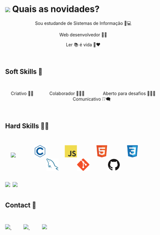 <h1><img src="https://emojis.slackmojis.com/emojis/images/1563480763/5999/meow_party.gif?1563480763" width="30"/> Quais as novidades?</h1>


<p align=center> Sou estudande de Sistemas de Informação 📱💻</p>
<p align=center> Web desenvolvedor 🚀🌐 </p>
<p align=center> Ler 📚 é vida 🥰❤️ <p>
<br>

## __Soft Skills__ 📌
<br>

<p align="center">
Criativo 💭💡
&nbsp;&nbsp;&nbsp;&nbsp;&nbsp;&nbsp;&nbsp;&nbsp;&nbsp;&nbsp;&nbsp;	
Colaborador 🤝🙋‍♂️
&nbsp;&nbsp;&nbsp;&nbsp;&nbsp;&nbsp;&nbsp;&nbsp;&nbsp;&nbsp;&nbsp;&nbsp;&nbsp; 
Aberto para desafios 🎯🏃‍♂️
&nbsp;&nbsp;&nbsp;&nbsp;&nbsp;&nbsp;&nbsp;&nbsp;&nbsp;&nbsp;&nbsp;&nbsp;&nbsp;
Comunicativo ❕❔🗨
</p>
<br>

## __Hard Skills__ 👨‍💻
<br>

<p align="center">
    <img height="40" src="https://user-images.githubusercontent.com/81859569/118542169-0330bd00-b729-11eb-9f31-88f0dbb5bd79.png">
    &nbsp;&nbsp;&nbsp;&nbsp;&nbsp;&nbsp;&nbsp;&nbsp;&nbsp;&nbsp;&nbsp;&nbsp;&nbsp;
    <img height="40" src="https://raw.githubusercontent.com/devicons/devicon/9f4f5cdb393299a81125eb5127929ea7bfe42889/icons/c/c-line.svg">
    &nbsp;&nbsp;&nbsp;&nbsp;&nbsp;&nbsp;&nbsp;&nbsp;&nbsp;&nbsp;&nbsp;&nbsp;&nbsp;
    <img height="40" src="https://raw.githubusercontent.com/devicons/devicon/master/icons/javascript/javascript-original.svg">
    &nbsp;&nbsp;&nbsp;&nbsp;&nbsp;&nbsp;&nbsp;&nbsp;&nbsp;&nbsp;&nbsp;&nbsp;&nbsp;
    <img height="40" src="https://raw.githubusercontent.com/devicons/devicon/master/icons/html5/html5-original.svg">
    &nbsp;&nbsp;&nbsp;&nbsp;&nbsp;&nbsp;&nbsp;&nbsp;&nbsp;&nbsp;&nbsp;&nbsp;&nbsp;
    <img height="40" src="https://raw.githubusercontent.com/devicons/devicon/master/icons/css3/css3-original.svg">
    &nbsp;&nbsp;&nbsp;&nbsp;&nbsp;&nbsp;&nbsp;&nbsp;&nbsp;&nbsp;&nbsp;&nbsp;&nbsp;
   <img height="40" src="https://raw.githubusercontent.com/devicons/devicon/master/icons/mysql/mysql-original.svg">
     &nbsp;&nbsp;&nbsp;&nbsp;&nbsp;&nbsp;&nbsp;&nbsp;&nbsp;&nbsp;&nbsp;&nbsp;&nbsp;
    <img height="40" src="https://raw.githubusercontent.com/devicons/devicon/master/icons/git/git-original.svg">
    &nbsp;&nbsp;&nbsp;&nbsp;&nbsp;&nbsp;&nbsp;&nbsp;&nbsp;&nbsp;&nbsp;&nbsp;&nbsp;
    <img height="40" src="https://raw.githubusercontent.com/devicons/devicon/master/icons/github/github-original.svg">       
</p>
<br/>

<div>
    <img src="https://github-readme-stats.vercel.app/api?username=araujoleonardo310&theme=dark&show_icons=true" height="150em" align=center>&nbsp;
    <img src="https://github-readme-stats.vercel.app/api/top-langs/?username=araujoleonardo310&layout=compact" height="150em" align=center>
</div>
<br>

## Contact 📱
<br>
<p align="left">
    <a href="https://github.com/araujoleonardo310">
        <img  src="https://img.shields.io/badge/github-%23100000.svg?&style=for-the-badge&logo=github&logoColor=white&link=mailto:https://github.com/araujoleonardo310" height="20em">
    </a>
    &nbsp;&nbsp;&nbsp;&nbsp;&nbsp;&nbsp;&nbsp;&nbsp;&nbsp;	
    <a href="mailto:araujoleonardo310@gmail.com">
        <img src="https://img.shields.io/badge/gmail-D14836?&style=for-the-badge&logo=gmail&logoColor=white&link=mailto:araujoleonardo310@gmail.com" height="20em">
    </a>
    &nbsp;&nbsp;&nbsp;&nbsp;&nbsp;&nbsp;&nbsp;&nbsp;&nbsp;
    <a href="https://www.linkedin.com/in/leonardoaraujo310/">
        <img src="https://img.shields.io/badge/linkedin-%230077B5.svg?&style=for-the-badge&logo=linkedin&logoColor=white&link=mailto:https://www.linkedin.com/in/leonardoaraujo310/" height="20em">
    </a>
</p>







